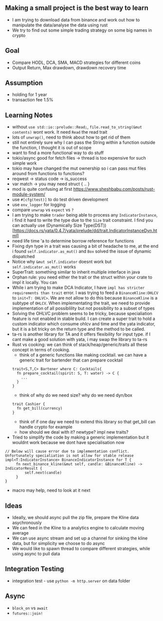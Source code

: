 ## Making a small project is the best way to learn
- I am trying to download data from binance and work out how to manipulate the data/analyse the data using rust
- We try to find out some simple trading strategy on some big names in crypto

## Goal
- Compare HODL, DCA, SMA, MACD strategies for different coins
- Output Return, Max drawdown, drawdown recovery time

## Assumption
- holding for 1 year
- transaction fee 1.5%

## Learning Notes
- without `use std::io::prelude::Read;`, `file.read_to_string(&mut contents)` wont work. It need `Read` the read trait
- lots of `unwrap()`, need to think about how to get rid of them
- still not entirely sure why I can pass the String within a function outside the function, I thought it is out of scope
- want to find a more functional way to do stuff
- tokio/async good for fetch files -> thread is too expensive for such simple work
- tokio may have changed the mut ownership so i can pass mut files around from functions to functions?
- reqwest -> status code  -> is_success
- var match -> you may need struct { .. }
- mod is quite confusing at first https://www.sheshbabu.com/posts/rust-module-system/
- use `#[cfg(test)]` to do test driven development
- use `env_logger` for logging
- compare `unwrap` vs `expect` vs `?`
- I am trying to make `trader` being able to process any `IndicatorInstance`, i find it hard to write the type due to the `Size` trait constraint. 
  I find you can actually use (Dynamically Size Type(DST))[https://docs.rs/yata/0.4.7/yata/prelude/dd/trait.IndicatorInstanceDyn.html]
- need life time 'a to determine borrow reference for functions
- Fixing dyn type in a trait was causing a bit of headache to me, at the end i found `self.indicator.as_mut()` and `Box` solved the issue of dynamic dispatched
- Notice why `&mut self.indicator` doesnt work but `self.indicator.as_mut()` works
- SuperTrait: something similar to inherit multiple interface in java
- Orphan rule: you need either the trait or the struct within your crate to impl it locally. You can 
- While i am trying to make DCA Indicator, I have `impl has stricter requirements than trait` error. I was trying to feed a `BinanceKline:OHLCV` to `init<T: OHLVC>`. We are not allow to do this because `BinanceKline` is a subtype of `OHLCV`. When implementating the trait, we need to provide implementation of all possiblility but not possibility to a subset of types
- Solving the OHLVC problem seems to be tricky, because specialiation feature is not enabled in stable build. I can create a super trait to hold a custom indicator which consume ohlcv and time and the yata indicator, but it is a bit tricky on the return type and the method to be called. 
- ta-rs is another library for TA and it offers flexibility for input type. if I cant make a good solution with yata, i may swap the library to ta-rs
- Rust vs cooking: we can think of stack/heap/generic/traits all these concept in terms of cooking. 
   - think of a generic functions like making cocktail. we can have a generic trait for bartender that can prepare cocktail
   ```
   trait<S,T,C> Bartener where C: Cocktails{
     fn prepare_cocktail(spirit: S, T: water) -> C {
       ...
     }
   }
   ```
   - think of why do we need size? why do we need dyn/box
   ```
   trait Cashier {
     fn get_bill(currency)
   }
   ```
   - think of if one day we need to extend this library so that get_bill can handle crypto for example
   - how should we deal with it? newtype? impl new traits?
- Tried to simplify the code by making a generic implementation but it wouldnt work because we dont have specialisation now
```
// Below will cause error due to implementation conflict. Unfortunately specialiation is not allow for stable release
impl<T:IndicatorInstance> BinanceIndicatorInstance for T {
     fn next_binance_kline(&mut self, candle: &BinanceKline) -> IndicatorResult {
         self.next(candle)
     }
}
```
- macro may help, need to look at it next



## Ideas
- Ideally, we should async pull the zip file, prepare the Kline data asychronously
- We can feed in the Kline to a analytics engine to calculate moving average
- We can use async stream and set up a channel for sinking the kline data, but for simplicity we choose to do async
- We would like to spawn thread to compare different strategies, while using async to pull data 

## Integration Testing
- integration test - use `python -m http.server` on data folder

## Async
- `block_on` vs `await`
- `futures::join!`


